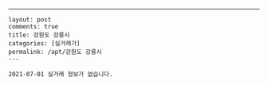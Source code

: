 ---
    layout: post
    comments: true
    title: 강원도 강릉시
    categories: [실거래가]
    permalink: /apt/강원도 강릉시
    ---

    2021-07-01 실거래 정보가 없습니다.

    